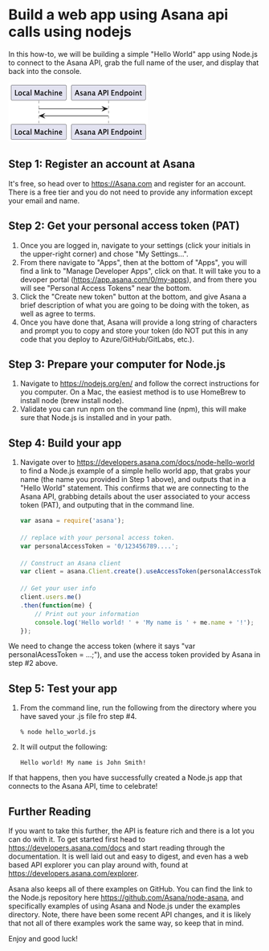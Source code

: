    <!-- Copyright 2020 SJULTRA, inc.

   Licensed under the Apache License, Version 2.0 (the "License");
   you may not use this file except in compliance with the License.
   You may obtain a copy of the License at

       http://www.apache.org/licenses/LICENSE-2.0

   Unless required by applicable law or agreed to in writing, software
   distributed under the License is distributed on an "AS IS" BASIS,
   WITHOUT WARRANTIES OR CONDITIONS OF ANY KIND, either express or implied.
   See the License for the specific language governing permissions and
   limitations under the License. -->

# Build a web app using Asana api calls using nodejs

In this how-to, we will be building a simple "Hello World" app using Node.js to connect to the Asana API, grab the full name of the user, and display that back into the console. 

![Hello World Diagram](asana_hello_world.png)

## Step 1: Register an account at Asana

It's free, so head over to https://Asana.com and register for an account. There is a free tier and you do not need to provide any information except your email and name. 

## Step 2: Get your personal access token (PAT)

1. Once you are logged in, navigate to your settings (click your initials in the upper-right corner) and chose "My Settings...". 
1. From there navigate to "Apps", then at the bottom of "Apps", you will find a link to "Manage Developer Apps", click on that. It will take you to a devoper portal (https://app.asana.com/0/my-apps), and from there you will see "Personal Access Tokens" near the bottom. 
1. Click the "Create new token" button at the bottom, and give Asana a brief description of what you are going to be doing with the token, as well as agree to terms. 
1. Once you have done that, Asana will provide a long string of characters and prompt you to copy and store your token (do NOT put this in any code that you deploy to Azure/GitHub/GitLabs, etc.).

## Step 3: Prepare your computer for Node.js

1. Navigate to https://nodejs.org/en/ and follow the correct instructions for you computer. On a Mac, the easiest method is to use HomeBrew to install node (brew install node). 
1. Validate you can run npm on the command line (npm), this will make sure that Node.js is installed and in your path. 

## Step 4: Build your app

1. Navigate over to https://developers.asana.com/docs/node-hello-world to find a Node.js example of a simple hello world app, that grabs your name (the name you provided in Step 1 above), and outputs that in a "Hello World" statement. This confirms that we are connecting to the Asana API, grabbing details about the user associated to your access token (PAT), and outputing that in the command line. 

    ```javascript
    var asana = require('asana');

    // replace with your personal access token. 
    var personalAccessToken = '0/123456789....';

    // Construct an Asana client
    var client = asana.Client.create().useAccessToken(personalAccessToken);

    // Get your user info
    client.users.me()
    .then(function(me) {
        // Print out your information
        console.log('Hello world! ' + 'My name is ' + me.name + '!');
    });
    ```
We need to change the access token (where it says "var personalAcessToken = ...;"), and use the access token provided by Asana in step #2 above. 

## Step 5: Test your app

1. From the command line, run the following from the directory where you have saved your .js file fro step #4. 

    ```
    % node hello_world.js
    ```

1. It will output the following:

    ```
    Hello world! My name is John Smith!
    ```

If that happens, then you have successfully created a Node.js app that connects to the Asana API, time to celebrate!

## Further Reading

If you want to take this further, the API is feature rich and there is a lot you can do with it. To get started first head to https://developers.asana.com/docs and start reading through the documentation. It is well laid out and easy to digest, and even has a web based API explorer you can play around with, found at https://developers.asana.com/explorer. 

Asana also keeps all of there examples on GitHub. You can find the link to the Node.js repository here https://github.com/Asana/node-asana, and specifically examples of using Asana and Node.js under the examples directory. Note, there have been some recent API changes, and it is likely that not all of there examples work the same way, so keep that in mind. 

Enjoy and good luck!